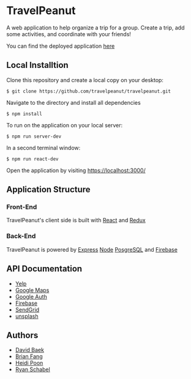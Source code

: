 # TravelPeanut
A web application to help organize a trip for a group. Create a trip, add some activities, and coordinate with your friends!

You can find the deployed application [here](http://ec2-52-91-87-32.compute-1.amazonaws.com/)

## Local Installtion

Clone this repository and create a local copy on your desktop:

````
$ git clone https://github.com/travelpeanut/travelpeanut.git
````
Navigate to the directory and install all dependencies
````
$ npm install
````
To run on the application on your local server:
````
$ npm run server-dev
````
In a second terminal window:
````
$ npm run react-dev
````
Open the application by visiting [https://localhost:3000/](https://localhost:3000/)

## Application Structure

### Front-End
TravelPeanut's client side is built with [React](https://reactjs.org/) and [Redux](https://redux.js.org/)

### Back-End
TravelPeanut is powered by [Express](https://expressjs.com/) [Node](https://nodejs.org/en/) [PosgreSQL](https://postgresql.org) and [Firebase](https://firebase.google.com/)


## API Documentation

- [Yelp](https://www.yelp.com/developers/documentation/v3/business)
- [Google Maps](https://cloud.google.com/maps-platform/)
- [Google Auth](https://developers.google.com/identity/protocols/OAuth2)
- [Firebase](https://firebase.google.com/)
- [SendGrid](https://sendgrid.com/docs/API_Reference/api_v3.html)
- [unsplash](https://unsplash.com/developers)

## Authors
* [David Baek](https://github.com/davidbaek92)
* [Brian Fang](https://github.com/bfang212)
* [Heidi Poon](https://github.com/heidixpoon)
* [Ryan Schabel](https://github.com/schabel12)

